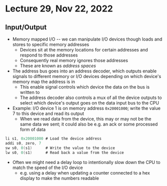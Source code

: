 # Lecture 29, Nov 22, 2022

## Input/Output

* Memory mapped I/O -- we can manipulate I/O devices though loads and stores to specific memory addresses
	* Devices sit at the memory locations for certain addresses and respond to those addresses
	* Consequently real memory ignores those addresses
	* These are known as *address spaces*
* The address bus goes into an address decoder, which outputs enable signals to different memory or I/O devices depending on which device's memory map the address is in
	* This enable signal controls which device the data on the bus is written to
	* The address decoder also controls a mux of all the device outputs to select which device's output goes on the data input bus to the CPU
* Example: I/O device 1 is on memory address `0x20001000`; write the value 7 to this device and read its output
	* When we read data from the device, this may or may not be the same data we sent; it could also be e.g. an ack or some processed form of data

```nasm
li s1, 0x20001000 # Load the device address
addi s0, zero, 7
sw s0, 0(s1)      # Write the value to the device
lw s0, 0(s1)      # Read back a value from the device
```

* Often we might need a delay loop to intentionally slow down the CPU to match the speed of the I/O device
	* e.g. using a delay when updating a counter connected to a hex display to make the numbers readable

